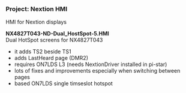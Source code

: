### Project: Nextion HMI
HMI for Nextion displays

**NX4827T043-ND-Dual_HostSpot-5.HMI**   
Dual HotSpot screens for NX4827T043

- it adds TS2 beside TS1
- adds LastHeard page (DMR2)
- requires ON7LDS L3 (needs NextionDriver installed in pi-star)
- lots of fixes and improvements especially when switching between pages
- based ON7LDS single timseslot hotspot


